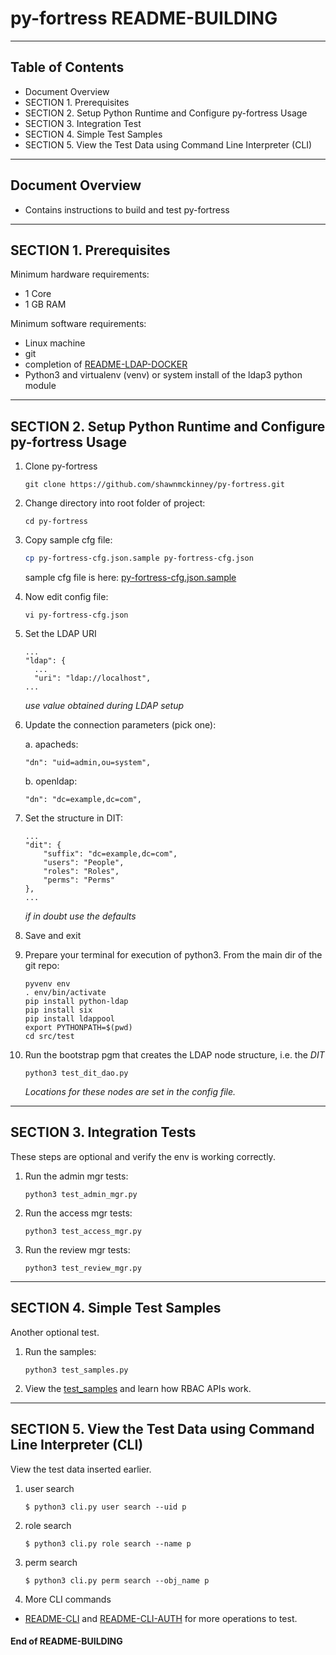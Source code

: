 # py-fortress README-BUILDING
-------------------------------------------------------------------------------
## Table of Contents

 * Document Overview
 * SECTION 1. Prerequisites
 * SECTION 2. Setup Python Runtime and Configure py-fortress Usage
 * SECTION 3. Integration Test
 * SECTION 4. Simple Test Samples 
 * SECTION 5. View the Test Data using Command Line Interpreter (CLI)
___________________________________________________________________________________
## Document Overview

 * Contains instructions to build and test py-fortress
___________________________________________________________________________________
## SECTION 1. Prerequisites

Minimum hardware requirements:
 * 1 Core
 * 1 GB RAM

Minimum software requirements:
 * Linux machine
 * git
 * completion of [README-LDAP-DOCKER](./README-LDAP-DOCKER)
 * Python3 and virtualenv (venv) or system install of the ldap3 python module
________________________________________________________________________________
## SECTION 2. Setup Python Runtime and Configure py-fortress Usage

1. Clone py-fortress
    ```
    git clone https://github.com/shawnmckinney/py-fortress.git
    ```

2. Change directory into root folder of project:
    ```
    cd py-fortress
    ```

3. Copy sample cfg file:
   ```bash
   cp py-fortress-cfg.json.sample py-fortress-cfg.json
   ```

    sample cfg file is here: [py-fortress-cfg.json.sample](../py-fortress-cfg.json.sample)

4. Now edit config file:
    ```
    vi py-fortress-cfg.json
    ```

5. Set the LDAP URI
    ```
    ...
    "ldap": {
      ...
      "uri": "ldap://localhost",
    ...
    ```
    *use value obtained during LDAP setup*
        
6. Update the connection parameters (pick one):

    a. apacheds:
    ```
    "dn": "uid=admin,ou=system",
    ```
    
    b. openldap:
    ```
    "dn": "dc=example,dc=com",
    ```

7. Set the structure in DIT:
    ```
    ...
    "dit": {
        "suffix": "dc=example,dc=com",
        "users": "People",
        "roles": "Roles",
        "perms": "Perms"
    },
    ...    
    ```
    *if in doubt use the defaults*
    
8. Save and exit

9. Prepare your terminal for execution of python3.  From the main dir of the git repo:
    ```
    pyvenv env
    . env/bin/activate
    pip install python-ldap
    pip install six
    pip install ldappool
    export PYTHONPATH=$(pwd)
    cd src/test
    ```
    
10. Run the bootstrap pgm that creates the LDAP node structure, i.e. the *DIT*
     ```
     python3 test_dit_dao.py 
     ```
    
     *Locations for these nodes are set in the config file.* 
    
__________________________________________________________________________________
## SECTION 3. Integration Tests

These steps are optional and verify the env is working correctly.

1. Run the admin mgr tests:
    ```
    python3 test_admin_mgr.py 
    ```

2. Run the access mgr tests:
    ```
    python3 test_access_mgr.py 
    ```
 
3. Run the review mgr tests:
    ```
    python3 test_review_mgr.py 
    ```
__________________________________________________________________________________
## SECTION 4. Simple Test Samples

Another optional test.  
 
1. Run the samples:
    ```
    python3 test_samples.py 
    ```

2. View the [test_samples](src/test/test_samples.py) and learn how RBAC APIs work.

__________________________________________________________________________________
## SECTION 5. View the Test Data using Command Line Interpreter (CLI)

View the test data inserted earlier.  
 
1. user search 
    ```
    $ python3 cli.py user search --uid p
    ```
    
2. role search 
    ```
    $ python3 cli.py role search --name p
    ```
    
3. perm search
    ```
    $ python3 cli.py perm search --obj_name p
    ```

4. More CLI commands
  * [README-CLI](./README-CLI.md) and [README-CLI-AUTH](./README-CLI-AUTH.md) for more operations to test.


#### End of README-BUILDING
